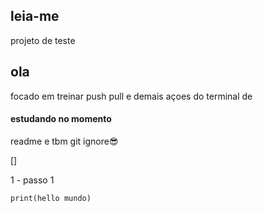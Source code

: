 ## leia-me
projeto de teste 

## ola 
focado em treinar push pull e demais açoes do terminal 
de 



#### estudando no momento

readme e tbm git ignore😎

[<img src="">]

1 - passo 1
```
print(hello mundo)

```
